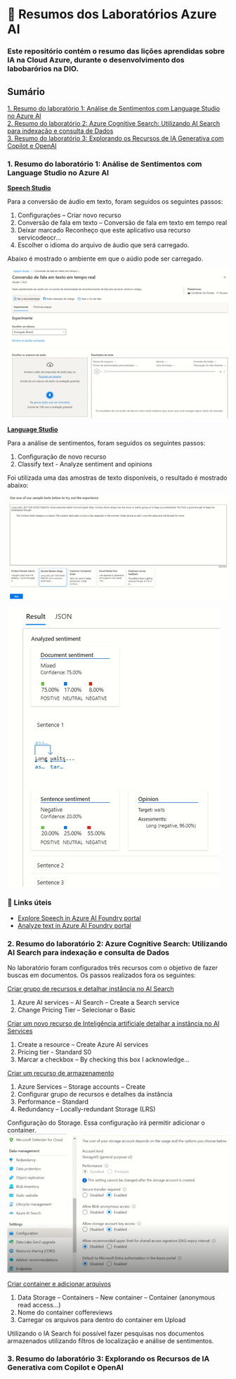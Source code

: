 # 📖 Resumos dos Laboratórios Azure AI
### Este repositório contém o resumo das lições aprendidas sobre IA na Cloud Azure, durante o desenvolvimento dos labobarórios na DIO. 

## Sumário

[1. Resumo do laboratório 1: Análise de Sentimentos com Language Studio no Azure AI](#1.Resumo-do-laboratório-1-:-Análise-de-Sentimentos-com-Language-Studio-no-Azure-AI) </br>
[2. Resumo do laboratório 2: Azure Cognitive Search: Utilizando AI Search para indexação e consulta de Dados](#2.Resumo-do-laboratório-2-:Azure-Cognitive-Search:-Utilizando-AI-Search-para-indexação-e-consulta-de-Dados)</br>
[3. Resumo do laboratório 3: Explorando os Recursos de IA Generativa com Copilot e OpenAI](#3.Resumo-do-laboratório-3-:Explorando-os-Recursos-de-IA-Generativa-com-Copilot-e-OpenAI)</br>

### 1. Resumo do laboratório 1: Análise de Sentimentos com Language Studio no Azure AI

<ins>**Speech Studio**</ins>

Para a conversão de áudio em texto, foram seguidos os seguintes passos: 
1. Configurações – Criar novo recurso
2.  Conversão de fala em texto – Conversão de fala em texto em tempo real 
3.  Deixar marcado Reconheço que este aplicativo usa recurso servicodeocr...
4.  Escolher o idioma do arquivo de áudio que será carregado. 

Abaixo é mostrado o ambiente em que o aúdio pode ser carregado. 

![Imagem 1](/images/IA1.PNG)

<ins>**Language Studio**</ins>

Para a análise de sentimentos, foram seguidos os seguintes passos: 
1. Configuração de novo recurso
2.  Classify text - Analyze sentiment and opinions

Foi utilizada uma das amostras de texto disponíveis, o resultado é mostrado abaixo: 

![Imagem 1](/images/IA2.PNG)

![Imagem 1](/images/IA3.PNG)

### 🔎 Links úteis 
- [Explore Speech in Azure AI Foundry portal](https://microsoftlearning.github.io/mslearn-ai-fundamentals/Instructions/Labs/09-speech.html)
- [Analyze text in Azure AI Foundry portal](https://microsoftlearning.github.io/mslearn-ai-fundamentals/Instructions/Labs/06-text-analysis.html)


### 2. Resumo do laboratório 2: Azure Cognitive Search: Utilizando AI Search para indexação e consulta de Dados

No laboratório foram configurados três recursos com o objetivo de fazer buscas em documentos. 
Os passos realizados fora os seguintes: 

<ins>Criar grupo de recursos e detalhar instância no AI Search</ins>
1. Azure AI services – AI Search – Create a Search service
2. Change Pricing Tier – Selecionar o Basic

<ins>Criar um novo recurso de Inteligência artificiale detalhar a instância no AI Services</ins>
1. Create a resource – Create Azure AI services 
2. Pricing tier - Standard S0
3. Marcar a checkbox – By checking this box I acknowledge...

<ins>Criar um recurso de armazenamento</ins>
1. Azure Services – Storage accounts – Create
2. Configurar grupo de recursos e detalhes da instância
3. Performance – Standard
4. Redundancy – Locally-redundant Storage (LRS)

Configuração do Storage. Essa configuração irá permitir adicionar o container.
![Imagem 1](/images/IA4.PNG)


<ins> Criar container e adicionar arquivos </ins>
1. Data Storage – Containers – New container – Container (anonymous read access...)
2. Nome do container coffereviews
3. Carregar os arquivos para dentro do container em Upload

Utilizando o IA Search foi possível fazer pesquisas nos documentos armazenados utilizando filtros de localização e análise de sentimentos. 

### 3. Resumo do laboratório 3: Explorando os Recursos de IA Generativa com Copilot e OpenAI


